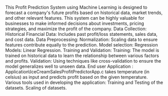 This Profit Prediction System using Machine Learning is designed to forecast a company's future profits based on historical data, market trends, and other relevant features. This system can be highly valuable for businesses to make informed decisions about investments, pricing strategies, and maximize the profit of the company.
Data Collection:
Historical Financial Data: Includes past profit/loss statements, sales data, and cost data.
Data Preprocessing:
Normalization: Scaling data to ensure features contribute equally to the prediction.
Model selection:
Regression Models: Linear Regression.
Training and Validation:
Training: The model is trained on historical data to learn the relationship between various factors and profits.
Validation: Using techniques like cross-validation to ensure the model generalizes well to unseen data.
End user Application :
Application\IceCreamSalesProfitPredictorApp.c
takes temperature (in celsius) as input and predicts profit based on the given temperature.
Various tools used in developing the application:
Training and Testing of the datasets.
Scaling of datasets.
